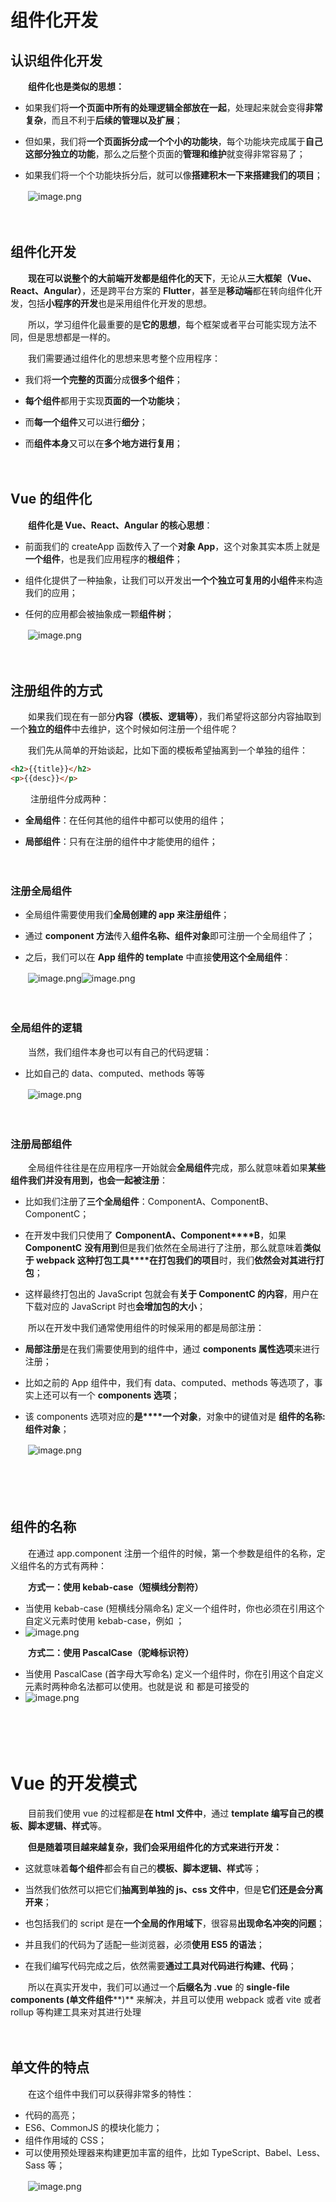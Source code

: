 # 组件化开发

## 认识组件化开发

　　**组件化也是类似的思想：**

* 如果我们将**一个页面中所有的处理逻辑全部放在一起**，处理起来就会变得**非常复杂**，而且不利于**后续的管理以及扩展**；

* 但如果，我们将**一个页面拆分成一个个小的功能块**，每个功能块完成属于**自己这部分独立的功能**，那么之后整个页面的**管理和维护**就变得非常容易了；

* 如果我们将一个个功能块拆分后，就可以像**搭建积木一下来搭建我们的项目**；

　　![image.png](image-20211115105833-en05aib.png)

　　

## 组件化开发

　　**现在可以说整个的大前端开发都是组件化的天下**，无论从**三大框架（Vue、React、Angular）**，还是跨平台方案的 **Flutter**，甚至是**移动端**都在转向组件化开发，包括**小程序的开发**也是采用组件化开发的思想。

　　所以，学习组件化最重要的是**它的思想**，每个框架或者平台可能实现方法不同，但是思想都是一样的。

　　我们需要通过组件化的思想来思考整个应用程序：

* 我们将**一个完整的页面**分成**很多个组件**；

* **每个组件**都用于实现**页面的一个功能块**；

* 而**每一个组件**又可以进行**细分**；

* 而**组件本身**又可以在**多个地方进行复用**；

　　

## Vue 的组件化

　　**组件化是 Vue、React、Angular 的核心思想**：

* 前面我们的 createApp 函数传入了一个**对象 App**，这个对象其实本质上就是**一个组件**，也是我们应用程序的**根组件**；

* 组件化提供了一种抽象，让我们可以开发出**一个个独立可复用的小组件**来构造我们的应用；

* 任何的应用都会被抽象成一颗**组件树**；

　　![image.png](image-20211129135310-610i45s.png)

　　

## 注册组件的方式

　　如果我们现在有一部分**内容（模板、逻辑等）**，我们希望将这部分内容抽取到一个**独立的组件**中去维护，这个时候如何注册一个组件呢？

　　我们先从简单的开始谈起，比如下面的模板希望抽离到一个单独的组件：

```html
<h2>{{title}}</h2>
<p>{{desc}}</p>
```

　　 注册组件分成两种：

* **全局组件**：在任何其他的组件中都可以使用的组件；

* **局部组件**：只有在注册的组件中才能使用的组件；

　　

### 注册全局组件

* 全局组件需要使用我们**全局创建的 app 来注册组件**；

* 通过 **component 方法**传入**组件名称、组件对象**即可注册一个全局组件了；

* 之后，我们可以在 **App 组件的 template** 中直接**使用这个全局组件**：

　　![image.png](image-20211129135322-n1ub0u6.png)![image.png](image-20211129135328-kqs9n2s.png)

　　

### 全局组件的逻辑

　　当然，我们组件本身也可以有自己的代码逻辑：

* 比如自己的 data、computed、methods 等等

　　![image.png](image-20211129135337-2g1ssup.png)

　　

### 注册局部组件

　　全局组件往往是在应用程序一开始就会**全局组件**完成，那么就意味着如果**某些组件我们并没有用到，也会一起被注册**：

* 比如我们注册了**三个全局组件**：ComponentA、ComponentB、ComponentC；

* 在开发中我们只使用了 **ComponentA、Component****B**，如果 **ComponentC** **没有用到**但是我们依然在全局进行了注册，那么就意味着**类似于 webpack 这种打包工具****在打包我们的项目**时，我们**依然会对其进行打包**；

* 这样最终打包出的 JavaScript 包就会有**关于 ComponentC 的内容**，用户在下载对应的 JavaScript 时也**会增加包的大小**；

　　所以在开发中我们通常使用组件的时候采用的都是局部注册：

* **局部注册**是在我们需要使用到的组件中，通过 **components 属性选项**来进行注册；

* 比如之前的 App 组件中，我们有 data、computed、methods 等选项了，事实上还可以有一个 **components 选项**；

* 该 components 选项对应的**是****一个对象**，对象中的键值对是 **组件的名称: 组件对象**；

　　![image.png](image-20211129135346-qu8vtvg.png)

　　

　　

## 组件的名称

　　在通过 app.component 注册一个组件的时候，第一个参数是组件的名称，定义组件名的方式有两种：

　　**方式一：使用 kebab-case（短横线分割符）**

* 当使用 kebab-case (短横线分隔命名) 定义一个组件时，你也必须在引用这个自定义元素时使用 kebab-case，例如 <my-component-name>；
* ![image.png](image-20211129135357-hqp6udl.png)

　　**方式二：使用 PascalCase（驼峰标识符）**

* 当使用 PascalCase (首字母大写命名) 定义一个组件时，你在引用这个自定义元素时两种命名法都可以使用。也就是说 <my-component-name> 和 <MyComponentName> 都是可接受的
* ![image.png](image-20211129135403-na24vkt.png)

　　

　　

# Vue 的开发模式

　　目前我们使用 vue 的过程都是**在 html 文件中**，通过 **template 编写自己的模板、脚本逻辑、样式**等。

　　**但是随着项目越来越复杂，我们会采用组件化的方式来进行开发：**

* 这就意味着**每个组件**都会有自己的**模板、脚本逻辑、样式**等；

* 当然我们依然可以把它们**抽离到单独的 js、css 文件中**，但是**它们还是会分离开来**；

* 也包括我们的 script 是在**一个全局的作用域下**，很容易**出现命名冲突的问题**；

* 并且我们的代码为了适配一些浏览器，必须**使用 ES5 的语法**；

* 在我们编写代码完成之后，依然需要**通过工具对代码进行构建、代码**；

　　所以在真实开发中，我们可以通过一个**后缀名为 .vue** 的 **single-file components (单文件组件****)** 来解决，并且可以使用 webpack 或者 vite 或者 rollup 等构建工具来对其进行处理

　　

## 单文件的特点

　　在这个组件中我们可以获得非常多的特性：

* 代码的高亮；
* ES6、CommonJS 的模块化能力；
* 组件作用域的 CSS；
* 可以使用预处理器来构建更加丰富的组件，比如 TypeScript、Babel、Less、Sass 等；

　　![image.png](image-20211129135415-p4pl8yv.png)
